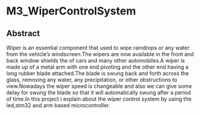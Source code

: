 # M3_WiperControlSystem
## Abstract
Wiper is an essential component that used to wipe raindrops or any water from the vehicle’s windscreen.The wipers are now available in the front and back window shields the of cars and many other automobiles.A wiper is made up of a metal arm with one end pivoting and the other end having a long rubber blade attached.The blade is swung back and forth across the glass, removing any water, any precipitation, or other obstructions to view.Nowadays the wiper speed is changeable and also we can give some delay for swung the blade so that it will automatically swung after a period of time.In this project i explain about the wiper control system by using the led,stm32 and arm based microcontroller.

 
